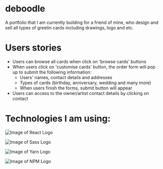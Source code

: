 # deboodle
A portfolio that I am currently building for a friend of mine, who design and sell all types of greetin cards including drawings, logo and etc.

# Users stories
- Users can browse all cards when click on 'browse cards' buttons
- When users click on 'customise cards' button, the order form will pop up to submit the following information:
  - Users' names, contact details and addresses
  - Types of cards (birthday, anniversary, wedding and many more)
  - When users finish the forms, submit button will appear
 - Users can access to the owner/artist contact details by clicking on contact

# Technologies I am using:
![Image of React Logo](https://www.import.io/wp-content/uploads/2017/10/React-logo.png)

![Image of Sass Logo](https://blog.alexdevero.com/wp-content/uploads/2015/03/sass-logo.jpg)

![Image of Yarn Logo](https://miro.medium.com/max/9350/1*BCPTI5sT2C9JH76__X2WUg.png)

![Image of NPM Logo](https://www.agnosticdev.com/sites/default/files/2016-01/npm-logo_1.png)
